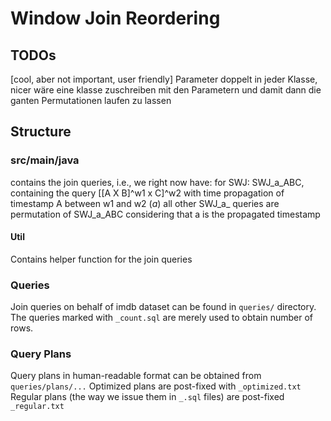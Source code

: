 # Window Join Reordering 

## TODOs 
[cool, aber not important, user friendly] Parameter doppelt in jeder Klasse, nicer wäre eine klasse zuschreiben mit den Parametern
und damit dann die ganten Permutationen laufen zu lassen

## Structure 

### src/main/java
contains the join queries, i.e., we right now have: 
for SWJ: 
SWJ_a_ABC, containing the query [[A X B]^w1 x C]^w2 with time propagation of timestamp A between w1 and w2 (_a_)
all other SWJ_a_ queries are permutation of SWJ_a_ABC considering that a is the propagated timestamp

#### Util 
Contains helper function for the join queries


### Queries

Join queries on behalf of imdb dataset can be found in `queries/` directory.
The queries marked with `_count.sql` are merely used to obtain number of rows.

### Query Plans

Query plans in human-readable format can be obtained from `queries/plans/...`
Optimized plans are post-fixed with `_optimized.txt`
Regular plans (the way we issue them in `_.sql` files) are post-fixed `_regular.txt`
